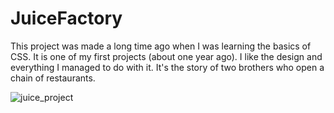 # JuiceFactory

This project was made a long time ago when I was learning the basics of CSS. It is one of my first projects (about one year ago). I like the design and everything I managed to do with it. It's the story of two brothers who open a chain of restaurants.

![juice_project](https://user-images.githubusercontent.com/77098686/193656724-62a680e9-edf9-4249-914c-9435847478ef.png)
